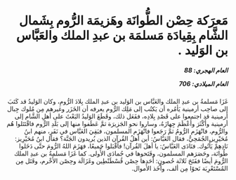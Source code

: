 <h1 dir="rtl">مَعرَكة حِصْن الطُّوانَة وهَزيمَة الرُّوم بِشَمال الشَّام بِقِيادَة مَسلمَة بن عبدِ الملك والعَبَّاس بن الوَليد .</h1>

<h5 dir="rtl">العام الهجري:  88

العام الميلادي: 706

</h5>

<p dir="rtl">غَزَا مَسلمةُ بن عبدِ الملك والعَبَّاس بن الوَليد بن عبدِ الملك بِلادَ الرُّومِ، وكان الوَليدُ قد كَتَبَ إلى صاحِب أرمينية يَأمُره أن يَكتُب إلى مَلِك الرُّوم يعرفه أن الخَزَر وغيرهم مِن مُلوك جِبال أرمينية قد اجتمعوا على قَصْدِ بِلادِه، ففَعَل ذلك، وقَطَعَ الوَليدُ البَعْثَ على أهلِ الشَّام إلى أرمينية وأَكْثَرَ وأَعْظَمَ جِهازَهُ، وساروا نحو الجَزيرَة ثمَّ عَطَفوا منها إلى بَلَدِ الرُّوم فاقْتَتَلوا هُم والرُّوم، فانْهَزَم الرُّومُ ثمَّ رَجَعوا فانْهَزَم المسلمون، فبَقِيَ العَبَّاس في نَفَرٍ، منهم ابنُ مُحَيْرِيز الجُمَحِيُّ، فقال العَبَّاسُ: أين أهلُ القُرآن الذين يُريدون الجَنَّة؟ فقال ابنُ مُحَيْرِيز: نَادِهِمْ يَأْتُوك. فنَادَى العَبَّاسُ: يا أهلَ القُرآن! فأَقْبَلوا جَميعًا، فهَزَمَ اللهُ الرُّومَ حتَّى دَخَلوا طُوانَة، وحَصَرَهم المسلمون، وفَتَحوها في جُمادَى الأُولى. كما غَزَا مَسلمةُ بن عبدِ الملك الرُّومَ أيضًا ففَتَحَ ثَلاثَة حُصونٍ: أَحَدها حِصْن قُسْطَنْطِين وغَزَالَة وحِصْن الأَخْرم، وقَتَل مِن المُسْتَعْرِبَة نَحوًا مِن ألف، وأَخَذ الأَموال.</p></br>
